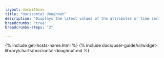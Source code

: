 ```yaml
---
layout: docwithnav
title: "Horizontal doughnut"
description: "Displays the latest values of the attributes or time series data in a doughnut chart using horizontal layout. Supports numeric values only."
breadcrumbs: "true"
breadcrumbs-steps: "2"

---
```

{% include get-hosts-name.html %}
{% include docs/user-guide/ui/widget-library/charts/horizontal-doughnut.md %}
